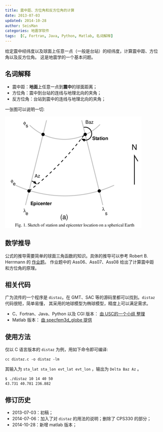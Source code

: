 ```yaml
---
title: 震中距、方位角和反方位角的计算
date: 2013-07-03
updated: 2014-10-28
author: SeisMan
categories: 地震学软件
tags:  [C, Fortran, Java, Python, Matlab, 名词解释]
---
```


给定震中经纬度以及球面上任意一点（一般是台站）的经纬度，计算震中距、方位角以及反方位角。
这是地震学的一个基本问题。

<!--more-->

## 名词解释

-   震中距：**地面**上任意一点到**震中**的球面距离；
-   方位角：震中到台站的连线与地理北向的夹角；
-   反方位角：台站到震中的连线与地理北向的夹角；

一张图可以说明一切:

![图 1：震中距、方位角 (az)、反方位角 (baz) 示意图](/images/2013070301.png)

## 数学推导

公式的推导需要简单的球面三角函数的知识。具体的推导可以参考 Robert B. Herrmann 的
[作业题](http://www.eas.slu.edu/People/RBHerrmann/Courses/EASA462)。
作业题中的 Ass06、Ass07、Ass08 给出了计算震中距和方位角的原理。

## 相关代码

广为流传的一个程序是 `distaz`。在 GMT、SAC 等的源码里都可以找到。`distaz` 代码很短，简单易懂，
其采用的地球模型为椭球模型，精度上可以满足需求。

-   C、Fortran、Java、Python 以及 CGI 版本： [由 USC的一个小组 整理](http://www.seis.sc.edu/software/distaz/)
-   Matlab 版本： [由 specfem3d\_globe 提供](https://github.com/geodynamics/specfem3d_globe/blob/master/utils/Visualization/VTK_ParaView/matlab/distaz.m)

## 使用方法

仅以 C 语言版本的 `distaz` 为例，用如下命令即可编译:

    cc distaz.c -o distaz -lm

其输入为 `sta_lat sta_lon evt_lat evt_lon` ，输出为 `Delta Baz Az` 。

    $ ./distaz 10 14 40 50
    43.731 40.781 236.882

## 修订历史

-   2013-07-03：初稿；
-   2014-07-06：加入了对 `distaz` 的用法的说明；删除了 CPS330 的部分；
-   2014-10-28：新增 matlab 版本；

